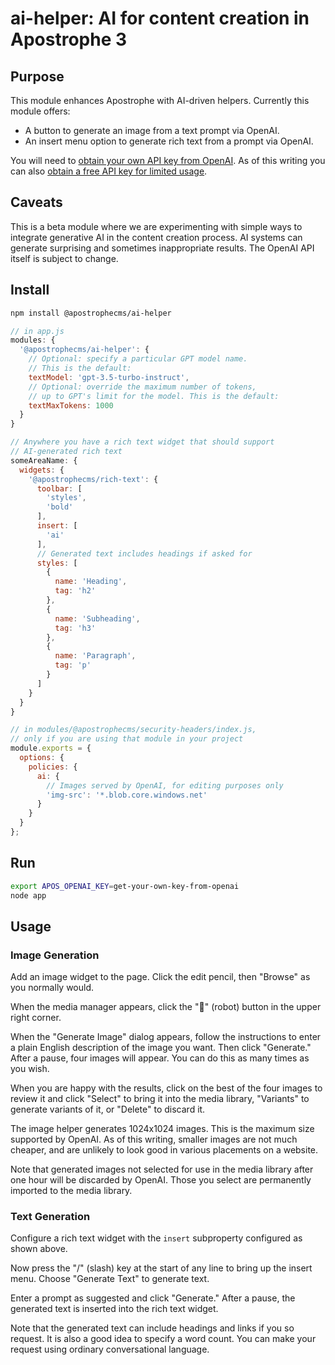# ai-helper: AI for content creation in Apostrophe 3

## Purpose

This module enhances Apostrophe with AI-driven helpers. Currently this module offers:

* A button to generate an image from a text prompt via OpenAI.
* An insert menu option to generate rich text from a prompt via OpenAI.

You will need to [obtain your own API key from OpenAI](https://openai.com/product). As of this writing you can also
[obtain a free API key for limited usage](https://platform.openai.com/account/api-keys).

## Caveats

This is a beta module where we are experimenting with simple ways to integrate generative AI in the
content creation process. AI systems can generate surprising and sometimes inappropriate results.
The OpenAI API itself is subject to change.

## Install

```bash
npm install @apostrophecms/ai-helper
```

```javascript
// in app.js
modules: {
  '@apostrophecms/ai-helper': {
    // Optional: specify a particular GPT model name.
    // This is the default:
    textModel: 'gpt-3.5-turbo-instruct',
    // Optional: override the maximum number of tokens,
    // up to GPT's limit for the model. This is the default:
    textMaxTokens: 1000
  }
}
```

```javascript
// Anywhere you have a rich text widget that should support
// AI-generated rich text
someAreaName: {
  widgets: {
    '@apostrophecms/rich-text': {
      toolbar: [
        'styles',
        'bold'
      ],
      insert: [
        'ai'
      ],
      // Generated text includes headings if asked for
      styles: [
        {
          name: 'Heading',
          tag: 'h2'
        },
        {
          name: 'Subheading',
          tag: 'h3'
        },
        {
          name: 'Paragraph',
          tag: 'p'
        }
      ]
    }
  }
}
```


```javascript
// in modules/@apostrophecms/security-headers/index.js,
// only if you are using that module in your project
module.exports = {
  options: {
    policies: {
      ai: {
        // Images served by OpenAI, for editing purposes only
        'img-src': '*.blob.core.windows.net'
      }
    }
  }
};
```

## Run

```bash
export APOS_OPENAI_KEY=get-your-own-key-from-openai
node app
```

## Usage

### Image Generation

Add an image widget to the page. Click the edit pencil, then "Browse" as you normally would.

When the media manager appears, click the "🤖" (robot) button in the upper right corner.

When the "Generate Image" dialog appears, follow the instructions to enter a plain English
description of the image you want. Then click "Generate." After a pause, four images
will appear. You can do this as many times as you wish.

When you are happy with the results, click on the best of the four images to review it
and click "Select" to bring it into the media library, "Variants" to generate
variants of it, or "Delete" to discard it.

The image helper generates 1024x1024 images. This is the maximum size supported by OpenAI.
As of this writing, smaller images are not much cheaper, and are unlikely to look good
in various placements on a website.

Note that generated images not selected for use in the media library after one hour will
be discarded by OpenAI. Those you select are permanently imported to the media library.

### Text Generation

Configure a rich text widget with the `insert` subproperty configured as shown above.

Now press the "/" (slash) key at the start of any line to bring up the insert menu.
Choose "Generate Text" to generate text.

Enter a prompt as suggested and click "Generate." After a pause, the generated text
is inserted into the rich text widget.

Note that the generated text can include headings and links if you so request.
It is also a good idea to specify a word count. You can make your request using
ordinary conversational language.
